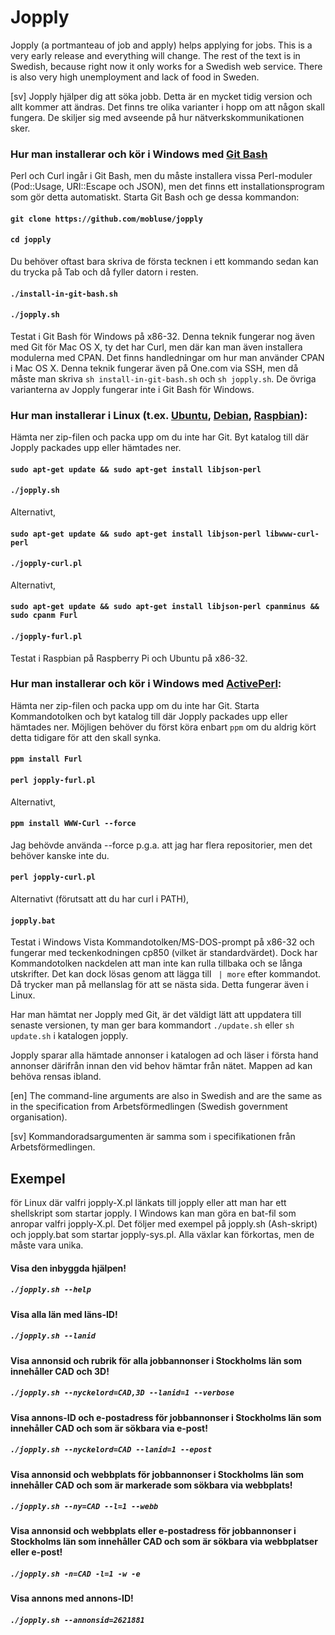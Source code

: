 # Jopply
Jopply (a portmanteau of job and apply) helps applying for jobs.
This is a very early release and everything will change. The rest of the
text is in Swedish, because right now it only works for a Swedish web
service. There is also very high unemployment and lack of food in
Sweden.

[sv] Jopply hjälper dig att söka jobb. Detta är en mycket tidig version
och allt kommer att ändras. Det finns tre olika varianter i hopp om att
någon skall fungera. De skiljer sig med avseende på hur
nätverkskommunikationen sker.

### Hur man installerar och kör i Windows med [Git Bash](https://git-scm.com/downloads "Git Downloads")
Perl och Curl ingår i Git Bash, men du måste installera vissa Perl-moduler
(Pod::Usage, URI::Escape och JSON), men det finns ett installationsprogram
som gör detta automatiskt. Starta Git Bash och ge dessa kommandon:
#### `git clone https://github.com/mobluse/jopply`
#### `cd jopply`
Du behöver oftast bara skriva de första tecknen i ett kommando sedan
kan du trycka på Tab och då fyller datorn i resten.
#### `./install-in-git-bash.sh`
#### `./jopply.sh`
Testat i Git Bash för Windows på x86-32. Denna teknik fungerar nog även
med Git för Mac OS X, ty det har Curl, men där kan man även installera
modulerna med CPAN. Det finns handledningar om hur man använder CPAN i
Mac OS X. Denna teknik fungerar även på One.com via SSH, men då måste
man skriva `sh install-in-git-bash.sh` och `sh jopply.sh`. De övriga
varianterna av Jopply fungerar inte i Git Bash för Windows.

### Hur man installerar i Linux (t.ex. [Ubuntu](http://ubuntu-se.org/drupal/download "Ladda ner Ubuntu"), [Debian](https://www.debian.org/index.sv.html "Debian"), [Raspbian](https://www.raspberrypi.org/downloads/ "Raspbian Downloads")):
Hämta ner zip-filen och packa upp om du inte har Git. Byt katalog till
där Jopply packades upp eller hämtades ner.
#### `sudo apt-get update && sudo apt-get install libjson-perl`
#### `./jopply.sh`
Alternativt,
#### `sudo apt-get update && sudo apt-get install libjson-perl libwww-curl-perl`
#### `./jopply-curl.pl`
Alternativt,
#### `sudo apt-get update && sudo apt-get install libjson-perl cpanminus && sudo cpanm Furl`
#### `./jopply-furl.pl`
Testat i Raspbian på Raspberry Pi och Ubuntu på x86-32.

### Hur man installerar och kör i Windows med [ActivePerl]( http://www.activestate.com/activeperl/downloads "ActivePerl Downloads"):
Hämta ner zip-filen och packa upp om du inte har Git. Starta
Kommandotolken och byt katalog till där Jopply packades upp eller
hämtades ner. Möjligen behöver du först köra enbart `ppm` om du aldrig
kört detta tidigare för att den skall synka.
#### `ppm install Furl`
#### `perl jopply-furl.pl`
Alternativt,
#### `ppm install WWW-Curl --force`
Jag behövde använda --force p.g.a. att jag har flera repositorier, men
det behöver kanske inte du.
#### `perl jopply-curl.pl`
Alternativt (förutsatt att du har curl i PATH),
#### `jopply.bat`
Testat i Windows Vista Kommandotolken/MS-DOS-prompt på x86-32 och
fungerar med teckenkodningen cp850 (vilket är standardvärdet). Dock har
Kommandotolken nackdelen att man inte kan rulla tillbaka och se långa
utskrifter. Det kan dock lösas genom att lägga till ` | more` efter
kommandot. Då trycker man på mellanslag för att se nästa sida. Detta
fungerar även i Linux.

Har man hämtat ner Jopply med Git, är det väldigt lätt att uppdatera
till senaste versionen, ty man ger bara kommandort `./update.sh` eller
`sh update.sh` i katalogen jopply.

Jopply sparar alla hämtade annonser i katalogen ad och läser i första
hand annonser därifrån innan den vid behov hämtar från nätet. Mappen ad
kan behöva rensas ibland.

[en] The command-line arguments are also in
Swedish and are the same as in the specification from
Arbetsförmedlingen (Swedish government organisation).

[sv] Kommandoradsargumenten är samma som i specifikationen från
Arbetsförmedlingen.

## Exempel
för Linux där valfri jopply-X.pl länkats till jopply eller att man har
ett shellskript som startar jopply. I Windows kan man göra en bat-fil
som anropar valfri jopply-X.pl. Det följer med exempel på jopply.sh
(Ash-skript) och jopply.bat som startar jopply-sys.pl. Alla
växlar kan förkortas, men de måste vara unika.
#### Visa den inbyggda hjälpen!
##### `./jopply.sh --help`

#### Visa alla län med läns-ID!
##### `./jopply.sh --lanid`

#### Visa annonsid och rubrik för alla jobbannonser i Stockholms län som innehåller CAD och 3D!
##### `./jopply.sh --nyckelord=CAD,3D --lanid=1 --verbose`

#### Visa annons-ID och e-postadress för jobbannonser i Stockholms län som innehåller CAD och som är sökbara via e-post!
##### `./jopply.sh --nyckelord=CAD --lanid=1 --epost`

#### Visa annonsid och webbplats för jobbannonser i Stockholms län som innehåller CAD och som är markerade som sökbara via webbplats!
##### `./jopply.sh --ny=CAD --l=1 --webb`

#### Visa annonsid och webbplats eller e-postadress för jobbannonser i Stockholms län som innehåller CAD och som är sökbara via webbplatser eller e-post!
##### `./jopply.sh -n=CAD -l=1 -w -e`

#### Visa annons med annons-ID!
##### `./jopply.sh --annonsid=2621881`